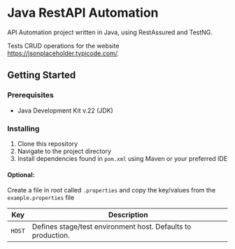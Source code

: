 # Java RestAPI Automation

API Automation project written in Java, using RestAssured and TestNG.

Tests CRUD operations for the
website https://jsonplaceholder.typicode.com/.

## Getting Started

### Prerequisites

- Java Development Kit v.22 (JDK)

### Installing

1. Clone this repository
2. Navigate to the project directory
3. Install dependencies found in `pom.xml` using Maven or your preferred IDE

#### Optional:

Create a file in root called `.properties` and copy the key/values from the `example.properties` file

| Key    | Description                                                 |
|--------|-------------------------------------------------------------|
| `HOST` | Defines stage/test environment host. Defaults to production. |

